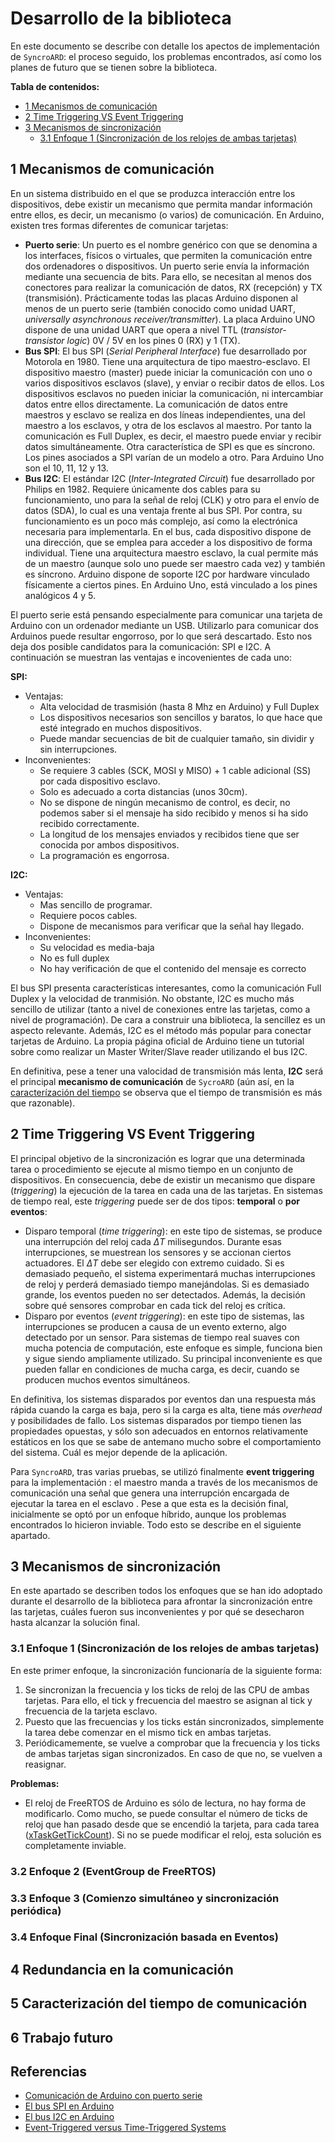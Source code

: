 # Desarrollo de la biblioteca

En este documento se describe con detalle los apectos de implementación de `SyncroARD`: el proceso seguido, los problemas encontrados, así como los planes de futuro que se tienen sobre la biblioteca.

**Tabla de contenidos:**

- [1 Mecanismos de comunicación](#1-mecanismos-de-comunicación)
- [2 Time Triggering VS Event Triggering](#2-time-triggering-vs-event-triggering)
- [3 Mecanismos de sincronización](#3-mecanismos-de-sincronización)
  - [3.1 Enfoque 1 (Sincronización de los relojes de ambas tarjetas)](#3.1-enfoque-1-(sincronización-de-los-relojes-de-ambas-tarjetas))

## 1 Mecanismos de comunicación

En un sistema distribuido en el que se produzca interacción entre los dispositivos, debe existir un mecanismo que permita mandar información entre ellos, es decir, un mecanismo (o varios) de comunicación. En Arduino, existen tres formas diferentes de comunicar tarjetas:

- **Puerto serie**: Un puerto es el nombre genérico con que se denomina a los interfaces, físicos o virtuales, que permiten la comunicación entre dos ordenadores o dispositivos. Un puerto serie envía la información mediante una secuencia de bits. Para ello, se necesitan al menos dos conectores para realizar la comunicación de datos, RX (recepción) y TX (transmisión). Prácticamente todas las placas Arduino disponen al menos de un puerto serie (también conocido como unidad UART, _universally asynchronous receiver/transmitter_). La placa Arduino UNO dispone de una unidad UART que opera a nivel TTL (_transistor-transistor logic_) 0V / 5V en los pines 0 (RX) y 1 (TX).
- **Bus SPI**: El bus SPI (_Serial Peripheral Interface_) fue desarrollado por Motorola en 1980. Tiene una arquitectura de tipo maestro-esclavo. El dispositivo maestro (master) puede iniciar la comunicación con uno o varios dispositivos esclavos (slave), y enviar o recibir datos de ellos. Los dispositivos esclavos no pueden iniciar la comunicación, ni intercambiar datos entre ellos directamente. La comunicación de datos entre maestros y esclavo se realiza en dos líneas independientes, una del maestro a los esclavos, y otra de los esclavos al maestro. Por tanto la comunicación es Full Duplex, es decir, el maestro puede enviar y recibir datos simultáneamente. Otra característica de SPI es que es síncrono. Los pines asociados a SPI varían de un modelo a otro. Para Arduino Uno son el 10, 11, 12 y 13.
- **Bus I2C**: El estándar I2C (_Inter-Integrated Circuit_) fue desarrollado por Philips en 1982. Requiere únicamente dos cables para su funcionamiento, uno para la señal de reloj (CLK) y otro para el envío de datos (SDA), lo cual es una ventaja frente al bus SPI. Por contra, su funcionamiento es un poco más complejo, así como la electrónica necesaria para implementarla. En el bus, cada dispositivo dispone de una dirección, que se emplea para acceder a los dispositivo de forma individual. Tiene una arquitectura maestro esclavo, la cual permite más de un maestro (aunque solo uno puede ser maestro cada vez) y también es síncrono. Arduino dispone de soporte I2C por hardware vinculado físicamente a ciertos pines. En Arduino Uno, está vinculado a los pines analógicos 4 y 5.

El puerto serie está pensando especialmente para comunicar una tarjeta de Arduino con un ordenador mediante un USB. Utilizarlo para comunicar dos Arduinos puede resultar engorroso, por lo que será descartado. Esto nos deja dos posible candidatos para la comunicación: SPI e I2C. A continuación se muestran las ventajas e incovenientes de cada uno:

**SPI:**

- Ventajas:
  - Alta velocidad de trasmisión (hasta 8 Mhz en Arduino) y Full Duplex
  - Los dispositivos necesarios son sencillos y baratos, lo que hace que esté integrado en muchos dispositivos.
  - Puede mandar secuencias de bit de cualquier tamaño, sin dividir y sin interrupciones.
- Inconvenientes:
  - Se requiere 3 cables (SCK, MOSI y MISO) + 1 cable adicional (SS) por cada dispositivo esclavo.
  - Solo es adecuado a corta distancias (unos 30cm).
  - No se dispone de ningún mecanismo de control, es decir, no podemos saber si el mensaje ha sido recibido y menos si ha sido recibido correctamente.
  - La longitud de los mensajes enviados y recibidos tiene que ser conocida por ambos dispositivos.
  - La programación es engorrosa.

**I2C:**

- Ventajas:
  - Mas sencillo de programar.
  - Requiere pocos cables.
  - Dispone de mecanismos para verificar que la señal hay llegado.
- Inconvenientes:
  - Su velocidad es media-baja
  - No es full duplex
  - No hay verificación de que el contenido del mensaje es correcto

El bus SPI presenta características interesantes, como la comunicación Full Duplex y la velocidad de tranmisión. No obstante, I2C es mucho más sencillo de utilizar (tanto a nivel de conexiones entre las tarjetas, como a nivel de programación). De cara a construir una biblioteca, la sencillez es un aspecto relevante. Además, I2C es el método más popular para conectar tarjetas de Arduino. La propia página oficial de Arduino tiene un tutorial sobre como realizar un Master Writer/Slave reader utilizando el bus I2C.

En definitiva, pese a tener una valocidad de transmisión más lenta, **I2C** será el principal **mecanismo de comunicación** de `SycroARD` (aún así, en la [caracterízación del tiempo](#5-caracterizacion-del-tiempo-de-comunicacion) se observa que el tiempo de transmisión es más que razonable).

## 2 Time Triggering VS Event Triggering

El principal objetivo de la sincronización es lograr que una determinada tarea o procedimiento se ejecute al mismo tiempo en un conjunto de dispositivos. En consecuencia, debe de existir un mecanismo que dispare (_triggering_) la ejecución de la tarea en cada una de las tarjetas. En sistemas de tiempo real, este _triggering_ puede ser de dos tipos: **temporal** o **por eventos**:

- Disparo temporal (_time triggering_): en este tipo de sistemas, se produce una interrupción del reloj cada _ΔT_ milisegundos. Durante esas interrupciones, se muestrean los sensores y se accionan ciertos actuadores. El _ΔT_ debe ser elegido con extremo cuidado. Si es demasiado pequeño, el sistema experimentará muchas interrupciones de reloj y perderá demasiado tiempo manejándolas. Si es demasiado grande, los eventos pueden no ser detectados. Además, la decisión sobre qué sensores comprobar en cada tick del reloj es crítica.
- Disparo por eventos (_event triggering_): en este tipo de sistemas, las interrupciones se producen a causa de un evento externo, algo detectado por un sensor. Para sistemas de tiempo real suaves con mucha potencia de computación, este enfoque es simple, funciona bien y sigue siendo ampliamente utilizado. Su principal inconveniente es que pueden fallar en condiciones de mucha carga, es decir, cuando se producen muchos eventos simultáneos.

En definitiva, los sistemas disparados por eventos dan una respuesta más rápida cuando la carga es baja, pero si la carga es alta, tiene más _overhead_ y posibilidades de fallo. Los sistemas disparados por tiempo tienen las propiedades opuestas, y sólo son adecuados en entornos relativamente estáticos en los que se sabe de antemano mucho sobre el comportamiento del sistema. Cuál es mejor depende de la aplicación.

Para `SyncroARD`, tras varias pruebas, se utilizó finalmente **event triggering** para la implementación : el maestro manda a través de los mecanismos de comunicación una señal que genera una interrupción encargada de ejecutar la tarea en el esclavo . Pese a que esta es la decisión final, inicialmente se optó por un enfoque híbrido, aunque los problemas encontrados lo hicieron inviable. Todo esto se describe en el siguiente apartado.

## 3 Mecanismos de sincronización

En este apartado se describen todos los enfoques que se han ido adoptado durante el desarrollo de la biblioteca para afrontar la sincronización entre las tarjetas, cuáles fueron sus inconvenientes y por qué se desecharon hasta alcanzar la solución final.

### 3.1 Enfoque 1 (Sincronización de los relojes de ambas tarjetas)

En este primer enfoque, la sincronización funcionaría de la siguiente forma:

1. Se sincronizan la frecuencia y los ticks de reloj de las CPU de ambas tarjetas. Para ello, el tick y frecuencia del maestro se asignan al tick y frecuencia de la tarjeta esclavo.
2. Puesto que las frecuencias y los ticks están sincronizados, simplemente la tarea debe comenzar en el mismo tick en ambas tarjetas.
3. Periódicamemente, se vuelve a comprobar que la frecuencia y los ticks de ambas tarjetas sigan sincronizados. En caso de que no, se vuelven a reasignar.

**Problemas:**

- El reloj de FreeRTOS de Arduino es sólo de lectura, no hay forma de modificarlo. Como mucho, se puede consultar el número de ticks de reloj que han pasado desde que se encendió la tarjeta, para cada tarea ([xTaskGetTickCount](https://www.freertos.org/a00021.html#xTaskGetTickCount)). Si no se puede modificar el reloj, esta solución es completamente inviable.

### 3.2 Enfoque 2 (EventGroup de FreeRTOS)

### 3.3 Enfoque 3 (Comienzo simultáneo y sincronización periódica)

### 3.4 Enfoque Final (Sincronización basada en Eventos)

## 4 Redundancia en la comunicación

## 5 Caracterización del tiempo de comunicación

## 6 Trabajo futuro

## Referencias

- [Comunicación de Arduino con puerto serie](https://www.luisllamas.es/arduino-puerto-serie/)
- [El bus SPI en Arduino](https://www.luisllamas.es/arduino-spi/)
- [El bus I2C en Arduino](https://www.luisllamas.es/arduino-i2c/)
- [Event-Triggered versus Time-Triggered Systems](https://www.e-reading-lib.com/chapter-amp.php/143358/161/andrew-tanenbaum-distributed-operating-systems.html)
